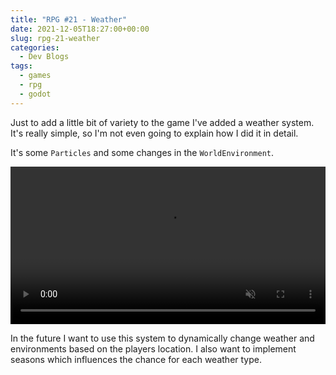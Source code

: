 ```yaml
---
title: "RPG #21 - Weather"
date: 2021-12-05T18:27:00+00:00
slug: rpg-21-weather
categories:
  - Dev Blogs
tags:
  - games
  - rpg
  - godot
---
```


Just to add a little bit of variety to the game I've added a weather system.
It's really simple, so I'm not even going to explain how I did it in detail.

It's some `Particles` and some changes in the `WorldEnvironment`.

<video width="100%" autoplay loop muted>
    <source src="/vid/weather.webm" type="video/webm" />
</video>

In the future I want to use this system to dynamically change weather and environments based on the players location.
I also want to implement seasons which influences the chance for each weather type.
